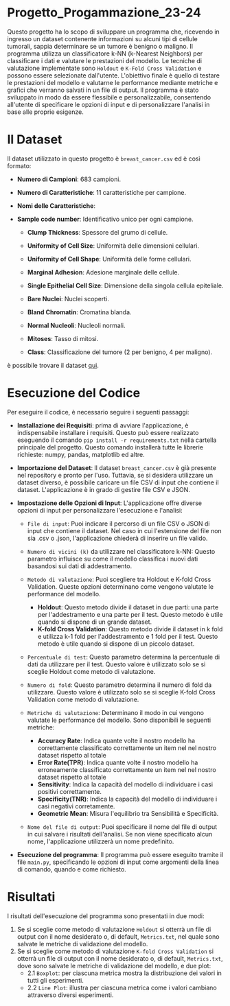 # Progetto_Progammazione_23-24
Questo progetto ha lo scopo di sviluppare un programma che, ricevendo in ingresso un dataset contenente informazioni su alcuni tipi di cellule tumorali, sappia determinare se un tumore è benigno o maligno. Il programma utilizza un classificatore k-NN (k-Nearest Neighbors) per classificare i dati e valutare le prestazioni del modello. Le tecniche di valutazione implementate sono `Holdout` e `K-Fold Cross Validation` e possono essere selezionate dall'utente. L'obiettivo finale è quello di testare le prestazioni del modello e valutarne le performance mediante metriche e grafici che verranno salvati in un file di output. Il programma è stato sviluppato in modo da essere flessibile e personalizzabile, consentendo all'utente di specificare le opzioni di input e di personalizzare l'analisi in base alle proprie esigenze.



# Il Dataset 
Il dataset utilizzato in questo progetto è `breast_cancer.csv` ed è così formato:

- **Numero di Campioni**: 683 campioni.

- **Numero di Caratteristiche**: 11 caratteristiche per campione.

- **Nomi delle Caratteristiche**:

- **Sample code number**: Identificativo unico per ogni campione.

  - **Clump Thickness**: Spessore del grumo di cellule.

  - **Uniformity of Cell Size**: Uniformità delle dimensioni cellulari.

  - **Uniformity of Cell Shape**: Uniformità delle forme cellulari.

  - **Marginal Adhesion**: Adesione marginale delle cellule.

  - **Single Epithelial Cell Size**: Dimensione della singola cellula epiteliale.

  - **Bare Nuclei**: Nuclei scoperti.

  - **Bland Chromatin**: Cromatina blanda.

  - **Normal Nucleoli**: Nucleoli normali.

  - **Mitoses**: Tasso di mitosi.

  - **Class**: Classificazione del tumore (2 per benigno, 4 per maligno).
 
è possibile trovare il dataset [qui](https://raw.githubusercontent.com/Mattia-Castiello/Progetto_Progammazione_23-24/main/breast_cancer.csv).

# Esecuzione  del Codice
Per eseguire il codice, è necessario seguire i seguenti passaggi:

- **Installazione dei Requisiti**: prima di avviare l'applicazione, è indispensabile installare i requisiti. Questo può essere realizzato eseguendo il comando `pip install -r requirements.txt` nella cartella principale del progetto. Questo comando installerà tutte le librerie richieste: numpy, pandas, matplotlib ed altre.

- **Importazione del Dataset**: Il dataset `breast_cancer.csv` è già presente nel repository e pronto per l'uso. Tuttavia, se si desidera utilizzare un dataset diverso, è possibile caricare un file CSV di input che contiene il dataset. L'applicazione è in grado di gestire file CSV e JSON.

- **Impostazione delle Opzioni di Input**: L'applicazione offre diverse opzioni di input per personalizzare l'esecuzione e l'analisi:

  - `File di input`: Puoi indicare il percorso di un file CSV o JSON di input che contiene il dataset. Nel caso in cui l'estensione del file non sia .csv o .json, l'applicazione chiederà di inserire un file valido.

  - `Numero di vicini (k)` da utilizzare nel classificatore k-NN: Questo parametro influisce su come il modello classifica i nuovi dati basandosi sui dati di addestramento.
  - `Metodo di valutazione`: Puoi scegliere tra Holdout e K-fold Cross Validation. Queste opzioni determinano come vengono valutate le performance del modello.
    - **Holdout**: Questo metodo divide il dataset in due parti: una parte per l'addestramento e una parte per il test. Questo metodo è utile quando si dispone di un grande dataset.
    - **K-fold Cross Validation**: Questo metodo divide il dataset in k fold e utilizza k-1 fold per l'addestramento e 1 fold per il test. Questo metodo è utile quando si dispone di un piccolo dataset.
  - `Percentuale di test`: Questo parametro determina la percentuale di dati da utilizzare per il test. Questo valore è utilizzato solo se si sceglie Holdout come metodo di valutazione.
  - `Numero di fold`: Questo parametro determina il numero di fold da utilizzare. Questo valore è utilizzato solo se si sceglie K-fold Cross Validation come metodo di valutazione.
  - `Metriche di valutazione`: Determinano il modo in cui vengono valutate le performance del modello. Sono disponibili le seguenti metriche:
    - **Accuracy Rate**: Indica quante volte il nostro modello ha correttamente classificato correttamente un item nel nel nostro dataset rispetto al totale
    - **Error Rate(TPR)**: Indica quante volte il nostro modello ha erroneamente classificato correttamente un item nel nel nostro dataset rispetto al totale
    - **Sensitivity**: Indica la capacità del modello di individuare i casi positivi correttamente.
    - **Specificity(TNR)**: Indica la capacità del modello di individuare i casi negativi corretamente.
    - **Geometric Mean**: Misura l'equilibrio tra Sensibilità e Specificità.
  - `Nome del file di output`: Puoi specificare il nome del file di output in cui salvare i risultati dell'analisi. Se non viene specificato alcun nome, l'applicazione utilizzerà un nome predefinito.

- **Esecuzione del programma**: Il programma può essere eseguito tramite il file `main.py`, specificando le opzioni di input come argomenti della linea di comando, quando e come richiesto.

# Risultati
I risultati dell'esecuzione del programma sono presentati in due modi:
1) Se si sceglie come metodo di valutazione `Holdout` si otterrà un file di output con il nome desiderato o, di default, `Metrics.txt`, nel quale sono salvate le metriche di validazione del modello.
2) Se si sceglie come metodo di valutazione `K-fold Cross Validation` si otterrà un file di output con il nome desiderato o, di default, `Metrics.txt`, dove sono salvate le metriche di validazione del modello, e due plot:
   - 2.1 `Boxplot`: per ciascuna metrica mostra la distribuzione dei valori in tutti gli esperimenti.
   - 2.2 `Line Plot`: illustra per ciascuna metrica come i valori cambiano attraverso diversi esperimenti.



